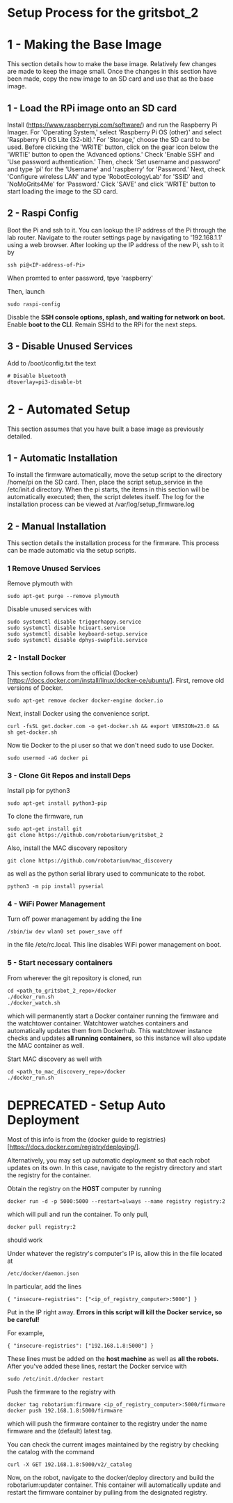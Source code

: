 # Setup Process for the gritsbot\_2

# 1 - Making the Base Image

This section details how to make the base image.  Relatively few changes are made to keep the image small.  Once the changes in this section have been made, copy the new image to an SD card and use that as the base image.

## 1 - Load the RPi image onto an SD card
Install (https://www.raspberrypi.com/software/) and run the Raspberry Pi Imager. For 'Operating System,' select 'Raspberry Pi OS (other)' and select 'Raspberry Pi OS Lite (32-bit).' For 'Storage,' choose the SD card to be used. Before clicking the 'WRITE' button, click on the gear icon below the 'WRTIE' button to open the 'Advanced options.' Check 'Enable SSH' and 'Use password authentication.' Then, check 'Set username and password' and type 'pi' for the 'Username' and 'raspberry' for 'Password.' Next, check 'Configure wireless LAN' and type 'RobotEcologyLab' for 'SSID' and 'NoMoGrits4Me' for 'Password.' Click 'SAVE' and click 'WRITE' button to start loading the image to the SD card.

## 2 - Raspi Config

Boot the Pi and ssh to it. You can lookup the IP address of the Pi through the lab router. Navigate to the router settings page by navigating to '192.168.1.1' using a web browser. After looking up the IP address of the new Pi, ssh to it by
```
ssh pi@<IP-address-of-Pi>
```
When promted to enter password, tpye 'raspberry'

Then, launch

```
sudo raspi-config
```

Disable the **SSH console options, splash, and waiting for network on boot.** Enable **boot to the CLI**.  Remain SSHd to the RPi for the next steps.

## 3 - Disable Unused Services 

Add to /boot/config.txt the text

```
# Disable bluetooth
dtoverlay=pi3-disable-bt
```

# 2 - Automated Setup

This section assumes that you have built a base image as previously detailed.

## 1 - Automatic Installation

To install the firmware automatically, move the setup script to the directory /home/pi on the SD card.  Then, place the script setup\_service in the /etc/init.d directory.  When the pi starts, the items in this section will be automatically executed; then, the script deletes itself.  The log for the installation process can be viewed at /var/log/setup\_firmware.log

## 2 - Manual Installation

This section details the installation process for the firmware.  This process can be made automatic via the setup scripts.

### 1 Remove Unused Services

Remove plymouth with 

```
sudo apt-get purge --remove plymouth
```

Disable unused services with 

```
sudo systemctl disable triggerhappy.service
sudo systemctl disable hciuart.service
sudo systemctl disable keyboard-setup.service
sudo systemctl disable dphys-swapfile.service
```

### 2 - Install Docker

This section follows from the official (Docker)[https://docs.docker.com/install/linux/docker-ce/ubuntu/].  First, remove old versions of Docker.

```
sudo apt-get remove docker docker-engine docker.io
```

Next, install Docker using the convenience script.

```
curl -fsSL get.docker.com -o get-docker.sh && export VERSION=23.0 && sh get-docker.sh
```

Now tie Docker to the pi user so that we don't need sudo to use Docker.

```
sudo usermod -aG docker pi
```

### 3 - Clone Git Repos and install Deps

Install pip for python3

```
sudo apt-get install python3-pip
```

To clone the firmware, run
```
sudo apt-get install git
git clone https://github.com/robotarium/gritsbot_2
```

Also, install the MAC discovery repository
```
git clone https://github.com/robotarium/mac_discovery
```

as well as the python serial library used to communicate to the robot.

```
python3 -m pip install pyserial
```

### 4 - WiFi Power Management

Turn off power management by adding the line
```
/sbin/iw dev wlan0 set power_save off
```

in the file /etc/rc.local.  This line disables WiFi power management on boot.

### 5 - Start necessary containers

From wherever the git repository is cloned, run 
```
cd <path_to_gritsbot_2_repo>/docker
./docker_run.sh
./docker_watch.sh
```
which will permanently start a Docker container running the firmware and the watchtower container.  Watchtower watches containers and automatically updates them from Dockerhub.  This watchtower instance
checks and updates **all running containers**, so this instance will also update the MAC container as well.

Start MAC discovery as well with
```
cd <path_to_mac_discovery_repo>/docker
./docker_run.sh
```

# DEPRECATED - Setup Auto Deployment

Most of this info is from the (docker guide to registries)[https://docs.docker.com/registry/deploying/].

Alternatively, you may set up automatic deployment so that each robot updates on its own.  In this case, navigate to the registry directory and 
start the registry for the container.  

Obtain the registry on the **HOST** computer by running 
```
docker run -d -p 5000:5000 --restart=always --name registry registry:2
```
which will pull and run the container.  To only pull,
```
docker pull registry:2
```
should work

Under whatever the registry's computer's IP is, allow this in the file located at 
```
/etc/docker/daemon.json
```
In particular, add the lines
```
{ "insecure-registries": ["<ip_of_registry_computer>:5000"] }
```
Put in the IP right away.  **Errors in this script will kill the Docker service, so be careful!**

For example,
```
{ "insecure-registries": ["192.168.1.8:5000"] }
```
These lines must be added on the **host machine** as well as **all the robots.**  After you've added these lines, restart the Docker service with 
```
sudo /etc/init.d/docker restart
```

Push the firmware to the registry with 
```
docker tag robotarium:firmware <ip_of_registry_computer>:5000/firmware
docker push 192.168.1.8:5000/firmware
```
which will push the firmware container to the registry under the name firmware and the (default) latest tag.

You can check the current images maintained by the registry by checking the catalog with the command
```
curl -X GET 192.168.1.8:5000/v2/_catalog
```

Now, on the robot, navigate to the docker/deploy directory and build the robotarium:updater container.  This container will automatically update 
and restart the firmware container by pulling from the designated registry.


